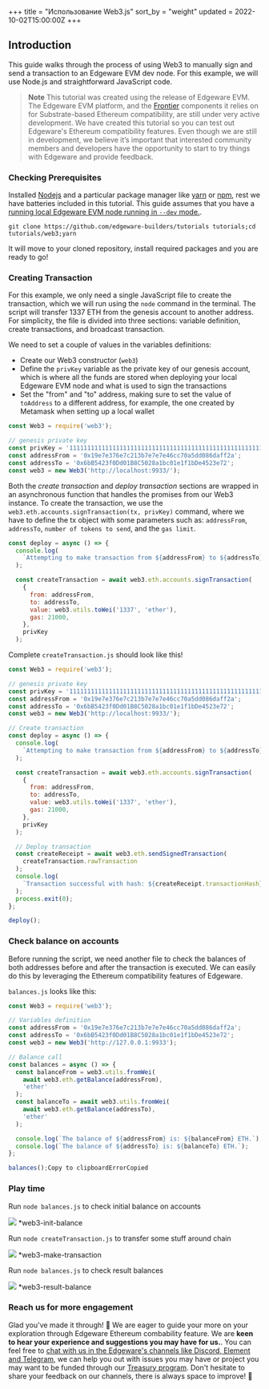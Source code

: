 +++
title = "Использование Web3.js"
sort_by = "weight"
updated = 2022-10-02T15:00:00Z
+++

## Introduction <a id="introduction"></a>

This guide walks through the process of using Web3 to manually sign and send a transaction to an Edgeware EVM dev node. For this example, we will use Node.js and straightforward JavaScript code.

>**Note** This tutorial was created using the release of Edgeware EVM. The Edgeware EVM platform, and the [Frontier](https://github.com/paritytech/frontier) components it relies on for Substrate-based Ethereum compatibility, are still under very active development. We have created this tutorial so you can test out Edgeware's Ethereum compatibility features. Even though we are still in development, we believe it’s important that interested community members and developers have the opportunity to start to try things with Edgeware and provide feedback.

### Checking Prerequisites <a id="checking-prerequisities"></a>

Installed [Nodejs](https://nodejs.org/en/) and a particular package manager like [yarn](https://classic.yarnpkg.com/en/docs/install/#mac-stable) or [npm](https://www.npmjs.com/get-npm), rest we have batteries included in this tutorial. This guide assumes that you have a [running local Edgeware EVM node running in `--dev` mode.](https://docs.edgewa.re/contribute-and-engage/develop/edgeware-smart-contracts/deploy-an-evm-contract/setting-up-a-edgeware-evm-node).

```
git clone https://github.com/edgeware-builders/tutorials tutorials;cd tutorials/web3;yarn
```

It will move to your cloned repository, install required packages and you are ready to go!

### Creating Transaction <a id="creating-transaction"></a>

For this example, we only need a single JavaScript file to create the transaction, which we will run using the `node` command in the terminal. The script will transfer 1337 ETH from the genesis account to another address. For simplicity, the file is divided into three sections: variable definition, create transactions, and broadcast transaction.

We need to set a couple of values in the variables definitions:

* Create our Web3 constructor \(`web3`\)
* Define the `privKey` variable as the private key of our genesis account, which is where all the funds are stored when deploying your local Edgeware EVM node and what is used to sign the transactions
* Set the "from" and "to" address, making sure to set the value of `toAddress` to a different address, for example, the one created by Metamask when setting up a local wallet

```javascript
const Web3 = require('web3');

// genesis private key
const privKey = '1111111111111111111111111111111111111111111111111111111111111111';
const addressFrom = '0x19e7e376e7c213b7e7e7e46cc70a5dd086daff2a';
const addressTo = '0x6bB5423f0Dd01B8C5028a1bc01e1f1bDe4523e72';
const web3 = new Web3('http://localhost:9933/');
```

Both the _create transaction_ and _deploy transaction_ sections are wrapped in an asynchronous function that handles the promises from our Web3 instance. To create the transaction, we use the `web3.eth.accounts.signTransaction(tx, privKey)` command, where we have to define the tx object with some parameters such as: `addressFrom`, `addressTo`, `number of tokens to send`, and the `gas limit`.

```javascript
const deploy = async () => {
  console.log(
    `Attempting to make transaction from ${addressFrom} to ${addressTo}`
  );

  const createTransaction = await web3.eth.accounts.signTransaction(
    {
      from: addressFrom,
      to: addressTo,
      value: web3.utils.toWei('1337', 'ether'),
      gas: 21000,
    },
    privKey
  );
```

Complete `createTransaction.js` should look like this!

```javascript
const Web3 = require('web3');

// genesis private key
const privKey = '1111111111111111111111111111111111111111111111111111111111111111';
const addressFrom = '0x19e7e376e7c213b7e7e7e46cc70a5dd086daff2a';
const addressTo = '0x6bB5423f0Dd01B8C5028a1bc01e1f1bDe4523e72';
const web3 = new Web3('http://localhost:9933/');

// Create transaction
const deploy = async () => {
  console.log(
    `Attempting to make transaction from ${addressFrom} to ${addressTo}`
  );

  const createTransaction = await web3.eth.accounts.signTransaction(
    {
      from: addressFrom,
      to: addressTo,
      value: web3.utils.toWei('1337', 'ether'),
      gas: 21000,
    },
    privKey
  );

  // Deploy transaction
  const createReceipt = await web3.eth.sendSignedTransaction(
    createTransaction.rawTransaction
  );
  console.log(
    `Transaction successful with hash: ${createReceipt.transactionHash}`
  );
  process.exit(0);
};

deploy();
```

### Check balance on accounts <a id="check-balance-on-accounts"></a>

Before running the script, we need another file to check the balances of both addresses before and after the transaction is executed. We can easily do this by leveraging the Ethereum compatibility features of Edgeware.

`balances.js` looks like this:

```javascript
const Web3 = require('web3');

// Variables definition
const addressFrom = '0x19e7e376e7c213b7e7e7e46cc70a5dd086daff2a';
const addressTo = '0x6bB5423f0Dd01B8C5028a1bc01e1f1bDe4523e72';
const web3 = new Web3('http://127.0.0.1:9933');

// Balance call
const balances = async () => {
  const balanceFrom = web3.utils.fromWei(
    await web3.eth.getBalance(addressFrom),
    'ether'
  );
  const balanceTo = await web3.utils.fromWei(
    await web3.eth.getBalance(addressTo),
    'ether'
  );

  console.log(`The balance of ${addressFrom} is: ${balanceFrom} ETH.`);
  console.log(`The balance of ${addressTo} is: ${balanceTo} ETH.`);
};

balances();Copy to clipboardErrorCopied
```

### Play time <a id="play-time"></a>

Run `node balances.js` to check initial balance on accounts

![](https://contracts.edgewa.re/4/assets/web3-init-balance.png) \*web3-init-balance

Run `node createTransaction.js` to transfer some stuff around chain

![](https://contracts.edgewa.re/4/assets/web3-makeTransaction.png) \*web3-make-transaction

Run `node balances.js` to check result balances

![](https://contracts.edgewa.re/4/assets/web3-result-balance.png) \*web3-result-balance

### Reach us for more engagement <a id="reach-us-for-more-engagement"></a>

Glad you've made it through! 🥰 We are eager to guide your more on your exploration through Edgeware Ethereum combability feature. We are **keen to hear your experience and suggestions you may have for us.**. You can feel free to [chat with us in the Edgeware's channels like Discord, Element and Telegram](https://linktr.ee/edg_developers), we can help you out with issues you may have or project you may want to be funded through our [Treasury program](https://docs.edgewa.re/edgeware-runtime/treasury). Don't hesitate to share your feedback on our channels, there is always space to improve! 🙌
